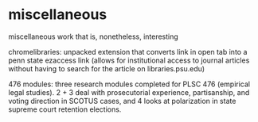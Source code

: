 # miscellaneous
miscellaneous work that is, nonetheless, interesting

chromelibraries: unpacked extension that converts link in open tab into a penn state ezaccess link (allows for institutional access to journal articles without having to search for the article on libraries.psu.edu)

476 modules: three research modules completed for PLSC 476 (empirical legal studies). 2 + 3 deal with prosecutorial experience, partisanship, and voting direction in SCOTUS cases, and 4 looks at polarization in state supreme court retention elections.
